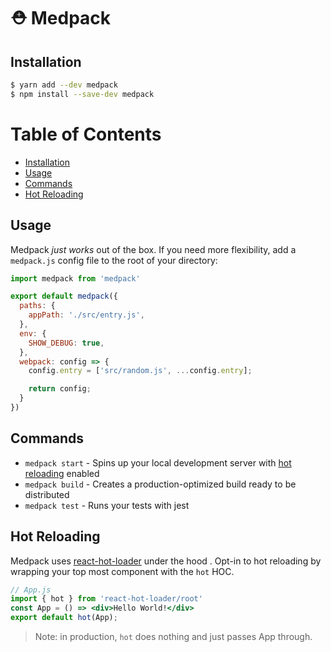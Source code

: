 # ⛑ Medpack

## Installation
```sh
$ yarn add --dev medpack
$ npm install --save-dev medpack
```

# Table of Contents
  - [Installation](#installation)
  - [Usage](#usage)
  - [Commands](#commands)
  - [Hot Reloading](#hot-reloading)

## Usage
Medpack *just works* out of the box. If you need more flexibility, add a `medpack.js` config file to the root of your directory:

```js
import medpack from 'medpack'

export default medpack({
  paths: {
    appPath: './src/entry.js',
  },
  env: {
    SHOW_DEBUG: true,
  },
  webpack: config => {
    config.entry = ['src/random.js', ...config.entry];

    return config;
  }
})
```

## Commands
- `medpack start` - Spins up your local development server with [hot reloading](#hot-reloading) enabled
- `medpack build` - Creates a production-optimized build ready to be distributed
- `medpack test` - Runs your tests with jest

## Hot Reloading
Medpack uses [react-hot-loader](https://github.com/gaearon/react-hot-loader) under the hood . Opt-in to hot reloading by wrapping your top most component with the `hot` HOC.

```jsx
// App.js
import { hot } from 'react-hot-loader/root'
const App = () => <div>Hello World!</div>
export default hot(App);
```

> Note: in production, `hot` does nothing and just passes App through.
